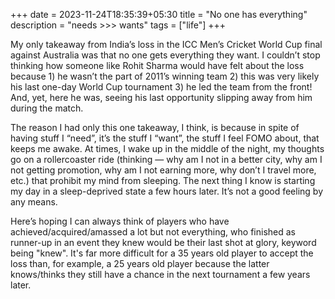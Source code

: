 +++ 
date = 2023-11-24T18:35:39+05:30
title = "No one has everything"
description = "needs >>> wants"
tags = ["life"]
+++

My only takeaway from India’s loss in the ICC Men’s Cricket World Cup final against Australia was that no one gets everything they want. I couldn’t stop thinking how someone like Rohit Sharma would have felt about the loss because 1) he wasn’t the part of 2011’s winning team 2) this was very likely his last one-day World Cup tournament 3) he led the team from the front! And, yet, here he was, seeing his last opportunity slipping away from him during the match.

The reason I had only this one takeaway, I think, is because in spite of having stuff I “need”, it’s the stuff I “want”, the stuff I feel FOMO about, that keeps me awake. At times, I wake up in the middle of the night, my thoughts go on a rollercoaster ride (thinking — why am I not in a better city, why am I not getting promotion, why am I not earning more, why don’t I travel more, etc.) that prohibit my mind from sleeping. The next thing I know is starting my day in a sleep-deprived state a few hours later. It’s not a good feeling by any means.

Here’s hoping I can always think of players who have achieved/acquired/amassed a lot but not everything, who finished as runner-up in an event they knew would be their last shot at glory, keyword being "knew". It's far more difficult for a 35 years old player to accept the loss than, for example, a 25 years old player because the latter knows/thinks they still have a chance in the next tournament a few years later.
